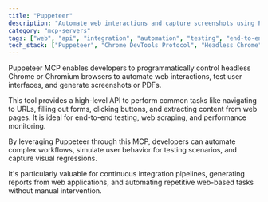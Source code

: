 ```yaml
---
title: "Puppeteer"
description: "Automate web interactions and capture screenshots using Puppeteer for browser automation and testing."
category: "mcp-servers"
tags: ["web", "api", "integration", "automation", "testing", "end-to-end testing", "web scraping", "performance monitoring"]
tech_stack: ["Puppeteer", "Chrome DevTools Protocol", "Headless Chrome", "Web Automation", "Testing", "Continuous Integration"]
---
```


Puppeteer MCP enables developers to programmatically control headless Chrome or Chromium browsers to automate web interactions, test user interfaces, and generate screenshots or PDFs. 

This tool provides a high-level API to perform common tasks like navigating to URLs, filling out forms, clicking buttons, and extracting content from web pages. It is ideal for end-to-end testing, web scraping, and performance monitoring.

By leveraging Puppeteer through this MCP, developers can automate complex workflows, simulate user behavior for testing scenarios, and capture visual regressions. 

It's particularly valuable for continuous integration pipelines, generating reports from web applications, and automating repetitive web-based tasks without manual intervention.